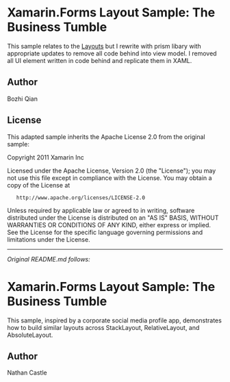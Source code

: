 Xamarin.Forms Layout Sample: The Business Tumble
=====================

This sample relates to the [Layouts](https://developer.xamarin.com/guides/xamarin-forms/user-interface/layouts/) but I rewrite with prism libary with appropriate updates to remove all code behind into view model. I removed all UI element written in code behind and replicate them in XAML.   

Author
------

Bozhi Qian

License
-------

This adapted sample inherits the Apache License 2.0 from the original sample:

   Copyright 2011 Xamarin Inc

   Licensed under the Apache License, Version 2.0 (the "License");
   you may not use this file except in compliance with the License.
   You may obtain a copy of the License at

       http://www.apache.org/licenses/LICENSE-2.0

   Unless required by applicable law or agreed to in writing, software
   distributed under the License is distributed on an "AS IS" BASIS,
   WITHOUT WARRANTIES OR CONDITIONS OF ANY KIND, either express or implied.
   See the License for the specific language governing permissions and
   limitations under the License.

---

*Original README.md follows:*

Xamarin.Forms Layout Sample: The Business Tumble
===========================

This sample, inspired by a corporate social media profile app, demonstrates how to build similar layouts across StackLayout, RelativeLayout, and AbsoluteLayout.

Author
------
Nathan Castle

